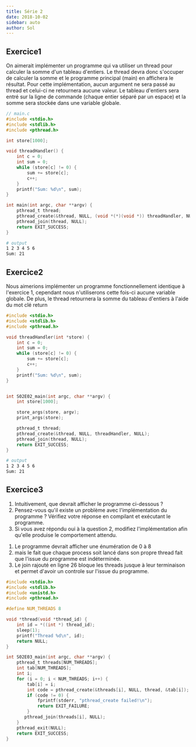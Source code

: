 ```yaml
---
title: Série 2
date: 2018-10-02
sidebar: auto
author: Sol
---
```


## Exercice1
On aimerait implémenter un programme qui va utiliser un thread pour calculer la somme d'un tableau d'entiers. Le thread devra donc s'occuper de calculer la somme et le programme principal (main) en affichera le résultat. Pour cette implémentation, aucun argument ne sera passé au thread et celui-ci ne retournera aucune valeur. Le tableau d'entiers sera entré sur la ligne de commande (chaque entier séparé
par un espace) et la somme sera stockée dans une variable globale.

<spoiler>

```c
// main.c
#include <stdio.h>
#include <stdlib.h>
#include <pthread.h>

int store[1000];

void threadHandler() {
    int c = 0;
    int sum = 0;
    while (store[c] != 0) {
        sum += store[c];
        c++;
    }
    printf("Sum: %d\n", sum);
}

int main(int argc, char **argv) {
    pthread_t thread;
    pthread_create(&thread, NULL, (void *(*)(void *)) threadHandler, NULL);
    pthread_join(thread, NULL);
    return EXIT_SUCCESS;
}
```

```bash
# output
1 2 3 4 5 6 
Sum: 21
```

</spoiler>

## Exercice2
Nous aimerions implémenter un programme fonctionnellement identique à l'exercice 1,
cependant nous n'utiliserons cette fois-ci aucune variable globale. De plus, le thread
retournera la somme du tableau d'entiers à l'aide du mot clé return

<spoiler>

```c
#include <stdio.h>
#include <stdlib.h>
#include <pthread.h>

void threadHandler(int *store) {
    int c = 0;
    int sum = 0;
    while (store[c] != 0) {
        sum += store[c];
        c++;
    }
    printf("Sum: %d\n", sum);
}


int S02E02_main(int argc, char **argv) {
    int store[1000];

    store_args(store, argv);
    print_args(store);

    pthread_t thread;
    pthread_create(&thread, NULL, threadHandler, NULL);
    pthread_join(thread, NULL);
    return EXIT_SUCCESS;
}
```

```bash
# output
1 2 3 4 5 6 
Sum: 21
```

</spoiler>

## Exercice3
1. Intuitivement, que devrait afficher le programme ci-dessous ?
2. Pensez-vous qu'il existe un problème avec l'implémentation du programme ? Vérifiez votre réponse en compilant et exécutant le programme.
3. Si vous avez répondu oui à la question 2, modifiez l'implémentation afin qu'elle produise le comportement attendu.

<spoiler>

1. Le programme devrait afficher une énumération de 0 à 8 
2. mais le fait que chaque process soit lancé dans son propre thread fait que l'issue du programme est indéterminée.
3. Le join rajouté en ligne 26 bloque les threads jusque à leur terminaison et permet d'avoir un controle sur l'issue du programme.

```c {26}
#include <stdio.h>
#include <stdlib.h>
#include <unistd.h>
#include <pthread.h>

#define NUM_THREADS 8

void *thread(void *thread_id) {
    int id = *((int *) thread_id);
    sleep(1);
    printf("Thread %d\n", id);
    return NULL;
}

int S02E03_main(int argc, char **argv) {
    pthread_t threads[NUM_THREADS];
    int tab[NUM_THREADS];
    int i;
    for (i = 0; i < NUM_THREADS; i++) {
        tab[i] = i;
        int code = pthread_create(&threads[i], NULL, thread, &tab[i]);
        if (code != 0) {
            fprintf(stderr, "pthread_create failed!\n");
            return EXIT_FAILURE;
        }
       pthread_join(threads[i], NULL);
    }
    pthread_exit(NULL);
    return EXIT_SUCCESS;
}

```

</spoiler>